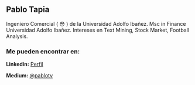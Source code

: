 ## Pablo Tapia

Ingeniero Comercial ( :flushed: ) de la Universidad Adolfo Ibañez. Msc in Finance Universidad Adolfo Ibañez.
Intereses en Text Mining, Stock Market, Football Analysis.

### Me pueden encontrar en:

**Linkedin:** [Perfil](https://www.linkedin.com/in/pablo-tapia-varela-9b094523/?lipi=urn%3Ali%3Apage%3Ad_flagship3_feed%3BVIUFvgF2SOW33lG6nqwZIg%3D%3D&licu=urn%3Ali%3Acontrol%3Ad_flagship3_feed-nav.settings_view_profile)

**Medium:** [@pablotv](https://medium.com/@pablotv)


